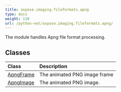 ```yaml
---
title: aspose.imaging.fileformats.apng
type: docs
weight: 110
url: /python-net/aspose.imaging.fileformats.apng/
---
```



The module handles Apng file format processing.

## **Classes**
|**Class**|**Description**|
| :- | :- |
|[ApngFrame](/imaging/python-net/aspose.imaging.fileformats.apng/apngframe/)|The animated PNG image frame|
|[ApngImage](/imaging/python-net/aspose.imaging.fileformats.apng/apngimage/)|The animated PNG image.|
